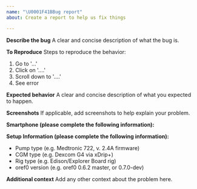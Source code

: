```yaml
---
name: "\U0001F41BBug report"
about: Create a report to help us fix things

---
```


**Describe the bug**
A clear and concise description of what the bug is.

**To Reproduce**
Steps to reproduce the behavior:
1. Go to '...'
2. Click on '....'
3. Scroll down to '....'
4. See error

**Expected behavior**
A clear and concise description of what you expected to happen.

**Screenshots**
If applicable, add screenshots to help explain your problem.

**Smartphone (please complete the following information):**

**Setup Information (please complete the following information):**
* Pump type (e.g. Medtronic 722, v. 2.4A firmware)
* CGM type (e.g. Dexcom G4 via xDrip+)
* Rig type (e.g. Edison/Explorer Board rig)
* oref0 version (e.g. oref0 0.6.2 master, or 0.7.0-dev)

**Additional context**
Add any other context about the problem here.
